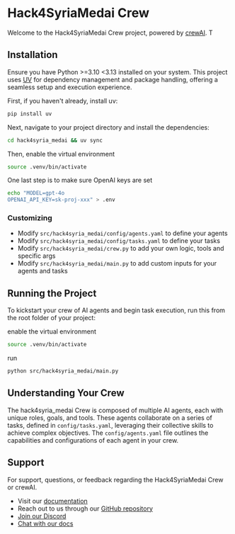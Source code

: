 # Hack4SyriaMedai Crew

Welcome to the Hack4SyriaMedai Crew project, powered by [crewAI](https://crewai.com). T

## Installation

Ensure you have Python >=3.10 <3.13 installed on your system. This project uses [UV](https://docs.astral.sh/uv/) for dependency management and package handling, offering a seamless setup and execution experience.

First, if you haven't already, install uv:

```bash
pip install uv
```

Next, navigate to your project directory and install the dependencies:

```bash
cd hack4syria_medai && uv sync
```

Then, enable the virtual environment
```bash
source .venv/bin/activate
```

One last step is to make sure OpenAI keys are set
```bash
echo "MODEL=gpt-4o                                                                                                                                                              hack4syria-medai
OPENAI_API_KEY=sk-proj-xxx" > .env
```

### Customizing

- Modify `src/hack4syria_medai/config/agents.yaml` to define your agents
- Modify `src/hack4syria_medai/config/tasks.yaml` to define your tasks
- Modify `src/hack4syria_medai/crew.py` to add your own logic, tools and specific args
- Modify `src/hack4syria_medai/main.py` to add custom inputs for your agents and tasks

## Running the Project

To kickstart your crew of AI agents and begin task execution, run this from the root folder of your project:

enable the virtual environment
```bash
source .venv/bin/activate
```
run
```bash
python src/hack4syria_medai/main.py
```


## Understanding Your Crew

The hack4syria_medai Crew is composed of multiple AI agents, each with unique roles, goals, and tools. These agents collaborate on a series of tasks, defined in `config/tasks.yaml`, leveraging their collective skills to achieve complex objectives. The `config/agents.yaml` file outlines the capabilities and configurations of each agent in your crew.

## Support

For support, questions, or feedback regarding the Hack4SyriaMedai Crew or crewAI.
- Visit our [documentation](https://docs.crewai.com)
- Reach out to us through our [GitHub repository](https://github.com/joaomdmoura/crewai)
- [Join our Discord](https://discord.com/invite/X4JWnZnxPb)
- [Chat with our docs](https://chatg.pt/DWjSBZn)


```